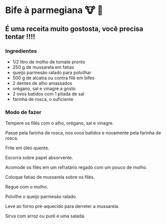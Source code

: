 # Bife à parmegiana :cow: :tomato:

## É uma receita muito gostosta, você precisa tentar !!!!

### Ingredientes

- 1/2 litro de molho de tomate pronto
- 250 g de mussarela em fatias
- queijo parmesão ralado para polvilhar
- 500 g de alcatra ou contra filé em bifes
- 2 dentes de alho amassados
- orégano, sal e vinagre a gosto
- 2 ovos batidos com 1 pitada de sal
- farinha de rosca, o suficiente

### Modo de fazer

Tempere os filés com o alho, orégano, sal e vinagre.

Passe pela farinha de rosca, nos ovos batidos e novamente pela farinha de rosca.

Frite em óleo quente.

Escorra sobre papel absorvente.

Acomode os filés em um refratário regado com um pouco de molho.

Coloque fatias de mussarela sobre os filés.

Regue com o molho.

Polvilhe o queijo parmesão ralado.

Leve ao forno pré-aquecido para derreter a mussarela.

Sirva com arroz ou purê e uma salada.
